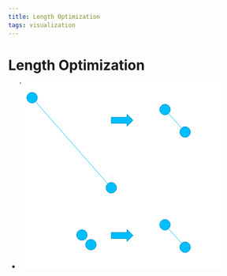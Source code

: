 ```yaml
---
title: Length Optimization
tags: visualization
---
```


# Length Optimization
- ![im](assets/Pasted%20Image%2020220418123246.png)














































































